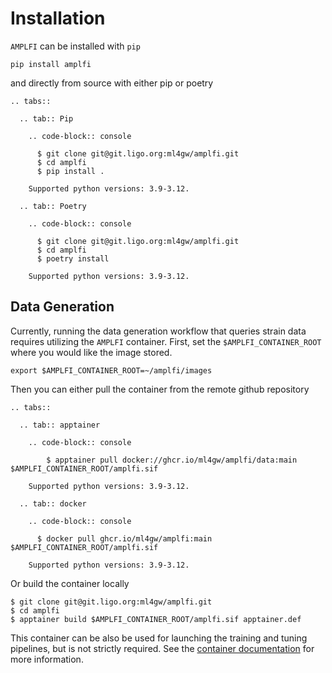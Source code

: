 Installation
============

`AMPLFI` can be installed with `pip`

```console
pip install amplfi
```

and directly from source with either pip or poetry

```{eval-rst}
.. tabs::
  
  .. tab:: Pip
    
    .. code-block:: console

      $ git clone git@git.ligo.org:ml4gw/amplfi.git
      $ cd amplfi
      $ pip install .

    Supported python versions: 3.9-3.12.

  .. tab:: Poetry

    .. code-block:: console

      $ git clone git@git.ligo.org:ml4gw/amplfi.git
      $ cd amplfi
      $ poetry install

    Supported python versions: 3.9-3.12.
```

## Data Generation
Currently, running the data generation workflow that queries strain data requires utilizing the `AMPLFI` container.
First, set the `$AMPLFI_CONTAINER_ROOT` where you would like the image stored.

```console
export $AMPLFI_CONTAINER_ROOT=~/amplfi/images
```

Then you can either pull the container from the remote github repository

```{eval-rst}
.. tabs::

  .. tab:: apptainer

    .. code-block:: console

        $ apptainer pull docker://ghcr.io/ml4gw/amplfi/data:main $AMPLFI_CONTAINER_ROOT/amplfi.sif 

    Supported python versions: 3.9-3.12.

  .. tab:: docker

    .. code-block:: console

      $ docker pull ghcr.io/ml4gw/amplfi:main $AMPLFI_CONTAINER_ROOT/amplfi.sif 

    Supported python versions: 3.9-3.12.
```

Or build the container locally

```cnosle
$ git clone git@git.ligo.org:ml4gw/amplfi.git
$ cd amplfi
$ apptainer build $AMPLFI_CONTAINER_ROOT/amplfi.sif apptainer.def
```

This container can be also be used for launching the training
and tuning pipelines, but is not strictly required. See the [container
documentation](./containers.md) for more information.
